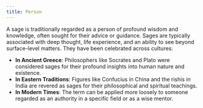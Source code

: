 ```yaml
---
title: Person
---
```


A sage is traditionally regarded as a person of profound wisdom and knowledge, often sought for their advice or guidance. Sages are typically associated with deep thought, life experience, and an ability to see beyond surface-level matters. They have been celebrated across cultures:

- **In Ancient Greece**: Philosophers like Socrates and Plato were considered sages for their profound insights into human nature and existence.
- **In Eastern Traditions**: Figures like Confucius in China and the rishis in India are revered as sages for their philosophical and spiritual teachings.
- **In Modern Times**: The term can be applied more loosely to someone regarded as an authority in a specific field or as a wise mentor.
